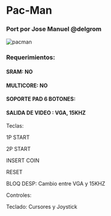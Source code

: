 # Pac-Man

### Port por Jose Manuel @delgrom

![pacman](https://user-images.githubusercontent.com/31018768/72459321-d3874300-37ca-11ea-942f-064316f96fde.jpg)

### Requerimientos:

#### SRAM: NO

#### MULTICORE: NO

#### SOPORTE PAD 6 BOTONES: 

#### SALIDA DE VIDEO : VGA, 15KHZ


Teclas:

1P START

2P START

INSERT COIN

RESET

BLOQ DESP: Cambio entre VGA y 15KHZ

Controles:

Teclado: Cursores y Joystick
